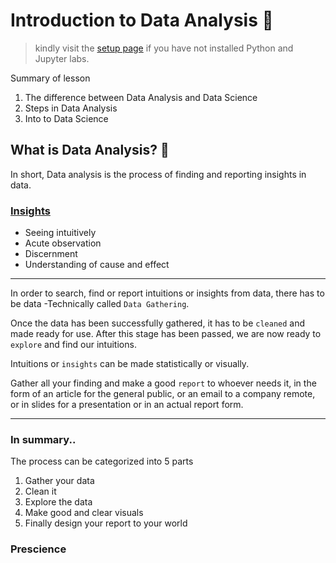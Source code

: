 # Introduction to Data Analysis 🥇

> kindly visit the [setup page](https://github.com/EphraimOAgyeman/Data-Analysis-Complete-Tutorials/blob/cc541e2f2fa764c602b6d59d32722aa91ceda539/%231%20Introduction%20to%20Data%20Analysis/Readme.md) if you have not installed Python and Jupyter labs.

Summary of lesson
1. The difference between Data Analysis and Data Science
2. Steps in Data Analysis
3. Into to Data Science


## What is Data Analysis? 🧮
In short, Data analysis is the process of finding and reporting insights in data.

### [Insights](https://en.wikipedia.org/wiki/Insight)
- Seeing intuitively
- Acute observation
- Discernment
- Understanding of cause and effect

---
In order to search, find or report intuitions or insights from data, there has to be data -Technically called `Data Gathering`.

Once the data has been successfully gathered, it has to be `cleaned` and made ready for use. 
After this stage has been passed, we are now ready to `explore` and find our intuitions.

Intuitions or `insights` can be made statistically or visually. 

Gather all your finding and make a good `report` to whoever needs it, in the form of an article for the general public, or an email to a company remote, or in slides for a presentation or in an actual report form.

---

### In summary..
The process can be categorized into 5 parts
1. Gather your data
2. Clean it
3. Explore the data
4. Make good and clear visuals
5. Finally design your report to your world

### Prescience
